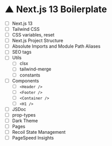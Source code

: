 # ▲ Next.js 13 Boilerplate

- [ ] Next.js 13
- [ ] Tailwind CSS
- [ ] CSS variables, reset
- [ ] Next.js Project Structure
- [ ] Absolute Imports and Module Path Aliases
- [ ] SEO tags
- [ ] Utils
  - [ ] clsx
  - [ ] tailwind-merge
  - [ ] constants
- [ ] Components
  - [ ] `<Header />`
  - [ ] `<Footer />`
  - [ ] `<Container />`
  - [ ] `<H1 />`
- [ ] JSDoc
- [ ] prop-types
- [ ] Dark Theme
- [ ] Pages
- [ ] Recoil State Management
- [ ] PageSpeed Insights

